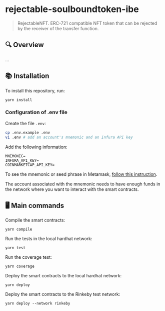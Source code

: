 # rejectable-soulboundtoken-ibe
> RejectableNFT. ERC-721 compatible NFT token that can be rejected by the receiver of the transfer function.

## 🔍 Overview
...

## 📚 Installation

To install this repository, run:
```
yarn install
```

### Configuration of .env file

Create the file `.env`:
```bash
cp .env.example .env
vi .env # add an account's mnemonic and an Infura API key
```

Add the following information:
```
MNEMONIC=
INFURA_API_KEY=
COINMARKETCAP_API_KEY=
```

To see the mnemonic or seed phrase in Metamask, [follow this instruction](https://metamask.zendesk.com/hc/en-us/articles/360015290032-How-to-Reveal-Your-Seed-Phrase).

The account associated with the mnemonic needs to have enough funds in the network where you want to interact with the smart contracts.

## 🖥️ Main commands

Compile the smart contracts:
```
yarn compile
```

Run the tests in the local hardhat network:
```
yarn test
```

Run the coverage test:
```
yarn coverage
```

Deploy the smart contracts to the local hardhat network:
```
yarn deploy
```

Deploy the smart contracts to the Rinkeby test network:
```
yarn deploy --network rinkeby
```
